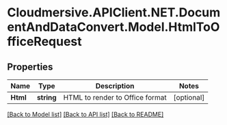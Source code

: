 # Cloudmersive.APIClient.NET.DocumentAndDataConvert.Model.HtmlToOfficeRequest
## Properties

Name | Type | Description | Notes
------------ | ------------- | ------------- | -------------
**Html** | **string** | HTML to render to Office format | [optional] 

[[Back to Model list]](../README.md#documentation-for-models) [[Back to API list]](../README.md#documentation-for-api-endpoints) [[Back to README]](../README.md)

